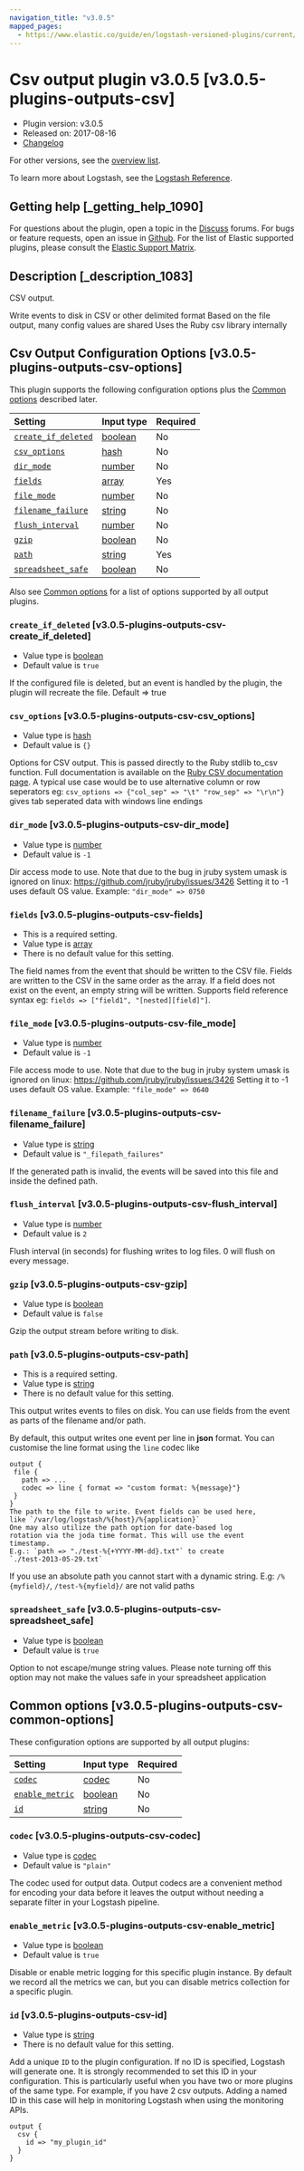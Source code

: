 ```yaml
---
navigation_title: "v3.0.5"
mapped_pages:
  - https://www.elastic.co/guide/en/logstash-versioned-plugins/current/v3.0.5-plugins-outputs-csv.html
---
```


# Csv output plugin v3.0.5 [v3.0.5-plugins-outputs-csv]

* Plugin version: v3.0.5
* Released on: 2017-08-16
* [Changelog](https://github.com/logstash-plugins/logstash-output-csv/blob/v3.0.5/CHANGELOG.md)

For other versions, see the [overview list](output-csv-index.md).

To learn more about Logstash, see the [Logstash Reference](https://www.elastic.co/guide/en/logstash/current/index.html).

## Getting help [_getting_help_1090]

For questions about the plugin, open a topic in the [Discuss](http://discuss.elastic.co) forums. For bugs or feature requests, open an issue in [Github](https://github.com/logstash-plugins/logstash-output-csv). For the list of Elastic supported plugins, please consult the [Elastic Support Matrix](https://www.elastic.co/support/matrix#matrix_logstash_plugins).

## Description [_description_1083]

CSV output.

Write events to disk in CSV or other delimited format Based on the file output, many config values are shared Uses the Ruby csv library internally

## Csv Output Configuration Options [v3.0.5-plugins-outputs-csv-options]

This plugin supports the following configuration options plus the [Common options](v3-0-5-plugins-outputs-csv.md#v3.0.5-plugins-outputs-csv-common-options) described later.

| Setting | Input type | Required |
| :- | :- | :- |
| [`create_if_deleted`](v3-0-5-plugins-outputs-csv.md#v3.0.5-plugins-outputs-csv-create_if_deleted) | [boolean](/lsr/value-types.md#boolean) | No |
| [`csv_options`](v3-0-5-plugins-outputs-csv.md#v3.0.5-plugins-outputs-csv-csv_options) | [hash](/lsr/value-types.md#hash) | No |
| [`dir_mode`](v3-0-5-plugins-outputs-csv.md#v3.0.5-plugins-outputs-csv-dir_mode) | [number](/lsr/value-types.md#number) | No |
| [`fields`](v3-0-5-plugins-outputs-csv.md#v3.0.5-plugins-outputs-csv-fields) | [array](/lsr/value-types.md#array) | Yes |
| [`file_mode`](v3-0-5-plugins-outputs-csv.md#v3.0.5-plugins-outputs-csv-file_mode) | [number](/lsr/value-types.md#number) | No |
| [`filename_failure`](v3-0-5-plugins-outputs-csv.md#v3.0.5-plugins-outputs-csv-filename_failure) | [string](/lsr/value-types.md#string) | No |
| [`flush_interval`](v3-0-5-plugins-outputs-csv.md#v3.0.5-plugins-outputs-csv-flush_interval) | [number](/lsr/value-types.md#number) | No |
| [`gzip`](v3-0-5-plugins-outputs-csv.md#v3.0.5-plugins-outputs-csv-gzip) | [boolean](/lsr/value-types.md#boolean) | No |
| [`path`](v3-0-5-plugins-outputs-csv.md#v3.0.5-plugins-outputs-csv-path) | [string](/lsr/value-types.md#string) | Yes |
| [`spreadsheet_safe`](v3-0-5-plugins-outputs-csv.md#v3.0.5-plugins-outputs-csv-spreadsheet_safe) | [boolean](/lsr/value-types.md#boolean) | No |

Also see [Common options](v3-0-5-plugins-outputs-csv.md#v3.0.5-plugins-outputs-csv-common-options) for a list of options supported by all output plugins.

### `create_if_deleted` [v3.0.5-plugins-outputs-csv-create_if_deleted]

* Value type is [boolean](/lsr/value-types.md#boolean)
* Default value is `true`

If the configured file is deleted, but an event is handled by the plugin, the plugin will recreate the file. Default ⇒ true

### `csv_options` [v3.0.5-plugins-outputs-csv-csv_options]

* Value type is [hash](/lsr/value-types.md#hash)
* Default value is `{}`

Options for CSV output. This is passed directly to the Ruby stdlib to\_csv function. Full documentation is available on the [Ruby CSV documentation page](http://ruby-doc.org/stdlib-2.0.0/libdoc/csv/rdoc/index.html). A typical use case would be to use alternative column or row seperators eg: `csv_options => {"col_sep" => "\t" "row_sep" => "\r\n"}` gives tab seperated data with windows line endings

### `dir_mode` [v3.0.5-plugins-outputs-csv-dir_mode]

* Value type is [number](/lsr/value-types.md#number)
* Default value is `-1`

Dir access mode to use. Note that due to the bug in jruby system umask is ignored on linux: <https://github.com/jruby/jruby/issues/3426> Setting it to -1 uses default OS value. Example: `"dir_mode" => 0750`

### `fields` [v3.0.5-plugins-outputs-csv-fields]

* This is a required setting.
* Value type is [array](/lsr/value-types.md#array)
* There is no default value for this setting.

The field names from the event that should be written to the CSV file. Fields are written to the CSV in the same order as the array. If a field does not exist on the event, an empty string will be written. Supports field reference syntax eg: `fields => ["field1", "[nested][field]"]`.

### `file_mode` [v3.0.5-plugins-outputs-csv-file_mode]

* Value type is [number](/lsr/value-types.md#number)
* Default value is `-1`

File access mode to use. Note that due to the bug in jruby system umask is ignored on linux: <https://github.com/jruby/jruby/issues/3426> Setting it to -1 uses default OS value. Example: `"file_mode" => 0640`

### `filename_failure` [v3.0.5-plugins-outputs-csv-filename_failure]

* Value type is [string](/lsr/value-types.md#string)
* Default value is `"_filepath_failures"`

If the generated path is invalid, the events will be saved into this file and inside the defined path.

### `flush_interval` [v3.0.5-plugins-outputs-csv-flush_interval]

* Value type is [number](/lsr/value-types.md#number)
* Default value is `2`

Flush interval (in seconds) for flushing writes to log files. 0 will flush on every message.

### `gzip` [v3.0.5-plugins-outputs-csv-gzip]

* Value type is [boolean](/lsr/value-types.md#boolean)
* Default value is `false`

Gzip the output stream before writing to disk.

### `path` [v3.0.5-plugins-outputs-csv-path]

* This is a required setting.
* Value type is [string](/lsr/value-types.md#string)
* There is no default value for this setting.

This output writes events to files on disk. You can use fields from the event as parts of the filename and/or path.

By default, this output writes one event per line in **json** format. You can customise the line format using the `line` codec like

```
output {
 file {
   path => ...
   codec => line { format => "custom format: %{message}"}
 }
}
The path to the file to write. Event fields can be used here,
like `/var/log/logstash/%{host}/%{application}`
One may also utilize the path option for date-based log
rotation via the joda time format. This will use the event
timestamp.
E.g.: `path => "./test-%{+YYYY-MM-dd}.txt"` to create
`./test-2013-05-29.txt`
```

If you use an absolute path you cannot start with a dynamic string. E.g: `/%{myfield}/`, `/test-%{myfield}/` are not valid paths

### `spreadsheet_safe` [v3.0.5-plugins-outputs-csv-spreadsheet_safe]

* Value type is [boolean](/lsr/value-types.md#boolean)
* Default value is `true`

Option to not escape/munge string values. Please note turning off this option may not make the values safe in your spreadsheet application

## Common options [v3.0.5-plugins-outputs-csv-common-options]

These configuration options are supported by all output plugins:

| Setting | Input type | Required |
| :- | :- | :- |
| [`codec`](v3-0-5-plugins-outputs-csv.md#v3.0.5-plugins-outputs-csv-codec) | [codec](/lsr/value-types.md#codec) | No |
| [`enable_metric`](v3-0-5-plugins-outputs-csv.md#v3.0.5-plugins-outputs-csv-enable_metric) | [boolean](/lsr/value-types.md#boolean) | No |
| [`id`](v3-0-5-plugins-outputs-csv.md#v3.0.5-plugins-outputs-csv-id) | [string](/lsr/value-types.md#string) | No |

### `codec` [v3.0.5-plugins-outputs-csv-codec]

* Value type is [codec](/lsr/value-types.md#codec)
* Default value is `"plain"`

The codec used for output data. Output codecs are a convenient method for encoding your data before it leaves the output without needing a separate filter in your Logstash pipeline.

### `enable_metric` [v3.0.5-plugins-outputs-csv-enable_metric]

* Value type is [boolean](/lsr/value-types.md#boolean)
* Default value is `true`

Disable or enable metric logging for this specific plugin instance. By default we record all the metrics we can, but you can disable metrics collection for a specific plugin.

### `id` [v3.0.5-plugins-outputs-csv-id]

* Value type is [string](/lsr/value-types.md#string)
* There is no default value for this setting.

Add a unique `ID` to the plugin configuration. If no ID is specified, Logstash will generate one. It is strongly recommended to set this ID in your configuration. This is particularly useful when you have two or more plugins of the same type. For example, if you have 2 csv outputs. Adding a named ID in this case will help in monitoring Logstash when using the monitoring APIs.

```
output {
  csv {
    id => "my_plugin_id"
  }
}
```
